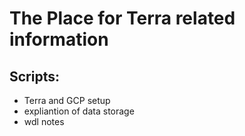 # The Place for Terra related information

## Scripts:


- Terra and GCP setup
- expliantion of data storage
- wdl notes
  

